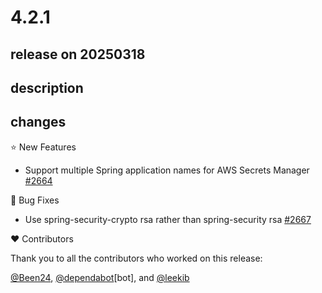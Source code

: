 # 4.2.1

## release on 20250318

## description

## changes

⭐ New Features

* Support multiple Spring application names for AWS Secrets Manager <a href="https://github.com/spring-cloud/spring-cloud-config/pull/2664" data-hovercard-type="pull_request" data-hovercard-url="/spring-cloud/spring-cloud-config/pull/2664/hovercard">#2664</a>

🐞 Bug Fixes

* Use spring-security-crypto rsa rather than spring-security rsa <a href="https://github.com/spring-cloud/spring-cloud-config/pull/2667" data-hovercard-type="pull_request" data-hovercard-url="/spring-cloud/spring-cloud-config/pull/2667/hovercard">#2667</a>

❤️ Contributors

Thank you to all the contributors who worked on this release:

<a class="user-mention notranslate" data-hovercard-type="user" data-hovercard-url="/users/Been24/hovercard" data-octo-click="hovercard-link-click" data-octo-dimensions="link_type:self" href="https://github.com/Been24">@Been24</a>, <a class="user-mention notranslate" data-hovercard-type="organization" data-hovercard-url="/orgs/dependabot/hovercard" data-octo-click="hovercard-link-click" data-octo-dimensions="link_type:self" href="https://github.com/dependabot">@dependabot</a>[bot], and <a class="user-mention notranslate" data-hovercard-type="user" data-hovercard-url="/users/leekib/hovercard" data-octo-click="hovercard-link-click" data-octo-dimensions="link_type:self" href="https://github.com/leekib">@leekib</a>

